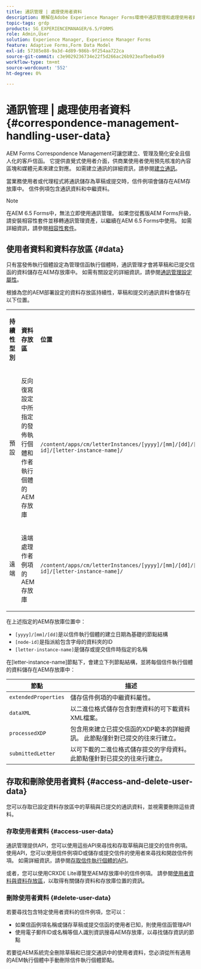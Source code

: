 ```yaml
---
title: 通訊管理 | 處理使用者資料
description: 瞭解在Adobe Experience Manager Forms環境中通訊管理和處理使用者資料。
topic-tags: grdp
products: SG_EXPERIENCEMANAGER/6.5/FORMS
role: Admin,User
solution: Experience Manager, Experience Manager Forms
feature: Adaptive Forms,Form Data Model
exl-id: 57385e88-9a3d-4d89-986b-9f254aa722ca
source-git-commit: c3e9029236734e22f5d266ac26b923eafbe0a459
workflow-type: tm+mt
source-wordcount: '552'
ht-degree: 0%

---
```


# 通訊管理 | 處理使用者資料 {#correspondence-management-handling-user-data}

AEM Forms Correspondence Management可讓您建立、管理及簡化安全且個人化的客戶信函。 它提供直覺式使用者介面，供商業使用者使用預先核准的內容區塊和媒體元素來建立對應。 如需建立通訊的詳細資訊，請參閱[建立通訊](/help/forms/using/create-correspondence.md)。

當業務使用者或代理程式將通訊儲存為草稿或提交時，信件例項會儲存在AEM存放庫中。 信件例項包含通訊資料和中繼資料。

>[!NOTE]
>
>在AEM 6.5 Forms中，無法立即使用通訊管理。 如果您從舊版AEM Forms升級，請安裝相容性套件並移轉通訊管理資產，以繼續在AEM 6.5 Forms中使用。 如需詳細資訊，請參閱[相容性套件](/help/forms/using/compatibility-package.md)。

## 使用者資料和資料存放區 {#data}

只有當發佈執行個體設定為管理信函執行個體時，通訊管理才會將草稿和已提交信函的資料儲存在AEM存放庫中。 如需有關設定的詳細資訊，請參閱[通訊管理設定屬性](/help/forms/using/cm-configuration-properties.md)。

根據為您的AEM部署設定的資料存放區持續性，草稿和提交的通訊資料會儲存在以下位置。

<table>
 <tbody>
  <tr>
   <td><p><strong>持續性型別</strong></p> </td>
   <td><p><strong>資料存放區</strong></p> </td>
   <td><p><strong>位置</strong></p> </td>
  </tr>
  <tr>
   <td><p>預設</p> </td>
   <td><p>反向復寫設定中所指定的發佈執行個體和作者執行個體的AEM存放庫</p> </td>
   <td><p><code>/content/apps/cm/letterInstances/[yyyy]/[mm]/[dd]/[node-id]/[letter-instance-name]/</code><br /> </p> </td>
  </tr>
  <tr>
   <td><p>遠端</p> </td>
   <td><p>遠端處理作者例項的AEM存放庫</p> </td>
   <td><p><code>/content/apps/cm/letterInstances/[yyyy]/[mm]/[dd]/[node-id]/[letter-instance-name]/</code></p> </td>
  </tr>
 </tbody>
</table>

在上述指定的AEM存放庫位置中：

* `[yyyy]/[mm]/[dd]`是以信件執行個體的建立日期為基礎的節點結構
* `[node-id]`是指派給包含字母的資料夾的ID
* `[letter-instance-name]`是儲存或提交信件時指定的名稱

在[letter-instance-name]節點下，會建立下列節點結構，並將每個信件執行個體的資料儲存在AEM存放庫中：

| 節點 | 描述 |
|---|---|
| `extendedProperties` | 儲存信件例項的中繼資料屬性。 |
| `dataXML` | 以二進位格式儲存包含對應資料的可下載資料XML檔案。 |
| `processedXDP` | 包含用來建立已提交信函的XDP範本的詳細資訊。 此節點僅針對已提交的往來行建立。 |
| `submittedLetter` | 以可下載的二進位格式儲存提交的字母資料。 此節點僅針對已提交的往來行建立。 |

## 存取和刪除使用者資料 {#access-and-delete-user-data}

您可以存取已設定資料存放區中的草稿與已提交的通訊資料，並視需要刪除這些資料。

### 存取使用者資料 {#access-user-data}

通訊管理提供API，您可以使用這些API來尋找和存取草稿與已提交的信件例項。 使用API，您可以使用信件例項ID或儲存或提交信件的使用者來尋找和開啟信件例項。 如需詳細資訊，請參閱[存取信件執行個體的API](/help/forms/using/cm-apis-to-access-letter-instances.md)。

或者，您可以使用CRXDE Lite導覽至AEM存放庫中的信件例項。 請參閱[使用者資料與資料存放區](/help/forms/using/correspondence-management-handling-user-data.md#data)，以取得有關儲存資料和存放庫位置的資訊。

### 刪除使用者資料 {#delete-user-data}

若要尋找包含特定使用者資料的信件例項，您可以：

* 如果信函例項名稱或儲存草稿或提交信函的使用者已知，則使用信函管理API
* 使用電子郵件ID或名稱等個人識別資訊搜尋AEM存放庫，以尋找儲存資訊的節點

若要從AEM系統完全刪除草稿和已提交通訊中的使用者資料，您必須從所有適用的AEM執行個體中手動刪除信件執行個體節點。
